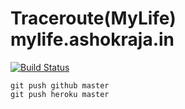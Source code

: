 # Traceroute(MyLife) mylife.ashokraja.in
[![Build Status](https://travis-ci.org/ashokrajar/mylife.ashokraja.in.svg?branch=master)](https://travis-ci.org/ashokrajar/mylife.ashokraja.in)

```
git push github master
git push heroku master
```
